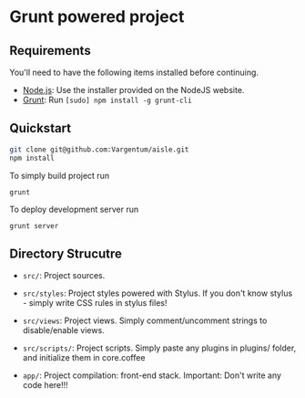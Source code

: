 ﻿# Grunt powered project

## Requirements

You'll need to have the following items installed before continuing.

  * [Node.js](http://nodejs.org): Use the installer provided on the NodeJS website.
  * [Grunt](http://gruntjs.com/): Run `[sudo] npm install -g grunt-cli`

## Quickstart

```bash
git clone git@github.com:Vargentum/aisle.git
npm install
```

To simply build project run

`grunt`

To deploy development server run

`grunt server`


## Directory Strucutre

  * `src/`: Project sources.
  * `src/styles`: Project styles powered with Stylus. If you don't know stylus - simply write CSS rules in stylus files!
  * `src/views`: Project views. Simply comment/uncomment strings to disable/enable views.
  * `src/scripts/`: Project scripts. Simply paste any plugins in plugins/ folder, and initialize them in core.coffee

  * `app/`: Project compilation: front-end stack. Important: Don't write any code here!!!


